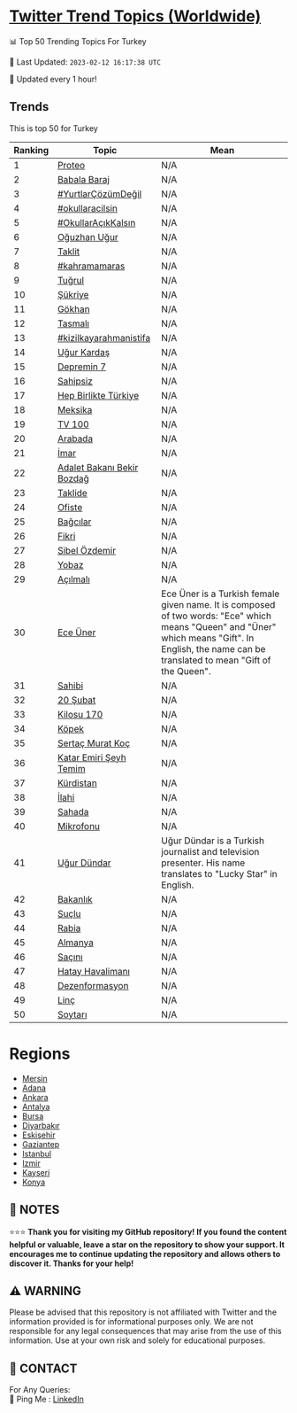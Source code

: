 [Twitter Trend Topics (Worldwide)](https://github.com/ErcinDedeoglu/Twitter-Trend-Topics)
==========


📊 Top 50 Trending Topics For Turkey

📆 Last Updated: `2023-02-12 16:17:38 UTC`

🔧 Updated every 1 hour!


## Trends

This is top 50 for Turkey

| Ranking | Topic | Mean |
| ------- | ------------ | ------------ |
| 1 | [Proteo](http://twitter.com/search?q=Proteo) | N/A |
| 2 | [Babala Baraj](http://twitter.com/search?q=Babala+Baraj) | N/A |
| 3 | [#YurtlarÇözümDeğil](http://twitter.com/search?q=%23Yurtlar%c3%87%c3%b6z%c3%bcmDe%c4%9fil) | N/A |
| 4 | [#okullaracilsin](http://twitter.com/search?q=%23okullaracilsin) | N/A |
| 5 | [#OkullarAçıkKalsın](http://twitter.com/search?q=%23OkullarA%c3%a7%c4%b1kKals%c4%b1n) | N/A |
| 6 | [Oğuzhan Uğur](http://twitter.com/search?q=O%c4%9fuzhan+U%c4%9fur) | N/A |
| 7 | [Taklit](http://twitter.com/search?q=Taklit) | N/A |
| 8 | [#kahramamaras](http://twitter.com/search?q=%23kahramamaras) | N/A |
| 9 | [Tuğrul](http://twitter.com/search?q=Tu%c4%9frul) | N/A |
| 10 | [Şükriye](http://twitter.com/search?q=%c5%9e%c3%bckriye) | N/A |
| 11 | [Gökhan](http://twitter.com/search?q=G%c3%b6khan) | N/A |
| 12 | [Tasmalı](http://twitter.com/search?q=Tasmal%c4%b1) | N/A |
| 13 | [#kizilkayarahmanistifa](http://twitter.com/search?q=%23kizilkayarahmanistifa) | N/A |
| 14 | [Uğur Kardaş](http://twitter.com/search?q=U%c4%9fur+Karda%c5%9f) | N/A |
| 15 | [Depremin 7](http://twitter.com/search?q=Depremin+7) | N/A |
| 16 | [Sahipsiz](http://twitter.com/search?q=Sahipsiz) | N/A |
| 17 | [Hep Birlikte Türkiye](http://twitter.com/search?q=Hep+Birlikte+T%c3%bcrkiye) | N/A |
| 18 | [Meksika](http://twitter.com/search?q=Meksika) | N/A |
| 19 | [TV 100](http://twitter.com/search?q=TV+100) | N/A |
| 20 | [Arabada](http://twitter.com/search?q=Arabada) | N/A |
| 21 | [İmar](http://twitter.com/search?q=%c4%b0mar) | N/A |
| 22 | [Adalet Bakanı Bekir Bozdağ](http://twitter.com/search?q=Adalet+Bakan%c4%b1+Bekir+Bozda%c4%9f) | N/A |
| 23 | [Taklide](http://twitter.com/search?q=Taklide) | N/A |
| 24 | [Ofiste](http://twitter.com/search?q=Ofiste) | N/A |
| 25 | [Bağcılar](http://twitter.com/search?q=Ba%c4%9fc%c4%b1lar) | N/A |
| 26 | [Fikri](http://twitter.com/search?q=Fikri) | N/A |
| 27 | [Sibel Özdemir](http://twitter.com/search?q=Sibel+%c3%96zdemir) | N/A |
| 28 | [Yobaz](http://twitter.com/search?q=Yobaz) | N/A |
| 29 | [Açılmalı](http://twitter.com/search?q=A%c3%a7%c4%b1lmal%c4%b1) | N/A |
| 30 | [Ece Üner](http://twitter.com/search?q=Ece+%c3%9cner) | Ece Üner is a Turkish female given name. It is composed of two words: "Ece" which means "Queen" and "Üner" which means "Gift". In English, the name can be translated to mean "Gift of the Queen". |
| 31 | [Sahibi](http://twitter.com/search?q=Sahibi) | N/A |
| 32 | [20 Şubat](http://twitter.com/search?q=20+%c5%9eubat) | N/A |
| 33 | [Kilosu 170](http://twitter.com/search?q=Kilosu+170) | N/A |
| 34 | [Köpek](http://twitter.com/search?q=K%c3%b6pek) | N/A |
| 35 | [Sertaç Murat Koç](http://twitter.com/search?q=Serta%c3%a7+Murat+Ko%c3%a7) | N/A |
| 36 | [Katar Emiri Şeyh Temim](http://twitter.com/search?q=Katar+Emiri+%c5%9eeyh+Temim) | N/A |
| 37 | [Kürdistan](http://twitter.com/search?q=K%c3%bcrdistan) | N/A |
| 38 | [İlahi](http://twitter.com/search?q=%c4%b0lahi) | N/A |
| 39 | [Sahada](http://twitter.com/search?q=Sahada) | N/A |
| 40 | [Mikrofonu](http://twitter.com/search?q=Mikrofonu) | N/A |
| 41 | [Uğur Dündar](http://twitter.com/search?q=U%c4%9fur+D%c3%bcndar) | Uğur Dündar is a Turkish journalist and television presenter. His name translates to "Lucky Star" in English. |
| 42 | [Bakanlık](http://twitter.com/search?q=Bakanl%c4%b1k) | N/A |
| 43 | [Suçlu](http://twitter.com/search?q=Su%c3%a7lu) | N/A |
| 44 | [Rabia](http://twitter.com/search?q=Rabia) | N/A |
| 45 | [Almanya](http://twitter.com/search?q=Almanya) | N/A |
| 46 | [Saçını](http://twitter.com/search?q=Sa%c3%a7%c4%b1n%c4%b1) | N/A |
| 47 | [Hatay Havalimanı](http://twitter.com/search?q=Hatay+Havaliman%c4%b1) | N/A |
| 48 | [Dezenformasyon](http://twitter.com/search?q=Dezenformasyon) | N/A |
| 49 | [Linç](http://twitter.com/search?q=Lin%c3%a7) | N/A |
| 50 | [Soytarı](http://twitter.com/search?q=Soytar%c4%b1) | N/A |



# Regions

* [Mersin](</Turkey/Mersin.md>)
* [Adana](</Turkey/Adana.md>)
* [Ankara](</Turkey/Ankara.md>)
* [Antalya](</Turkey/Antalya.md>)
* [Bursa](</Turkey/Bursa.md>)
* [Diyarbakır](</Turkey/Diyarbakır.md>)
* [Eskişehir](</Turkey/Eskişehir.md>)
* [Gaziantep](</Turkey/Gaziantep.md>)
* [Istanbul](</Turkey/Istanbul.md>)
* [Izmir](</Turkey/Izmir.md>)
* [Kayseri](</Turkey/Kayseri.md>)
* [Konya](</Turkey/Konya.md>)



## 📝 NOTES

⭐⭐⭐ **Thank you for visiting my GitHub repository! If you found the content helpful or valuable, leave a star on the repository to show your support. It encourages me to continue updating the repository and allows others to discover it. Thanks for your help!**


## ⚠️ WARNING

Please be advised that this repository is not affiliated with Twitter and the information provided is for informational purposes only. We are not responsible for any legal consequences that may arise from the use of this information. Use at your own risk and solely for educational purposes.


## 📨 CONTACT

 For Any Queries:  
            🏓 Ping Me : [LinkedIn](https://www.linkedin.com/in/ercindedeoglu/)

